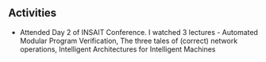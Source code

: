 ## Activities
- Attended Day 2 of INSAIT Conference. I watched 3 lectures - Automated Modular Program Verification, The three tales of (correct) network operations, Intelligent Architectures for Intelligent Machines 
